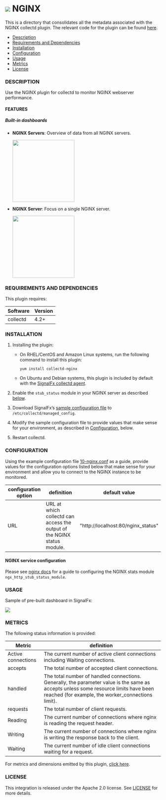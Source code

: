 # ![](https://github.com/signalfx/integrations/blob/master/collectd-nginx/img/integrations_nginx.png) NGINX

This is a directory that consolidates all the metadata associated with the NGINX collectd plugin. The relevant code for the plugin can be found [here](https://github.com/signalfx/collectd/blob/master/src/nginx.c).

- [Description](#description)
- [Requirements and Dependencies](#requirements-and-dependencies)
- [Installation](#installation)
- [Configuration](#configuration)
- [Usage](#usage)
- [Metrics](#metrics)
- [License](#license)

### DESCRIPTION

Use the NGINX plugin for collectd to monitor NGINX webserver performance.

#### FEATURES

##### Built-in dashboards

- **NGINX Servers**: Overview of data from all NGINX servers.

  [<img src='./img/dashboard_nginx_servers.png' width=200px>](./img/dashboard_nginx_servers.png)

- **NGINX Server**: Focus on a single NGINX server.

  [<img src='./img/dashboard_nginx_server.png' width=200px>](./img/dashboard_nginx_server.png)  

### REQUIREMENTS AND DEPENDENCIES

This plugin requires:

| Software          | Version        |
|-------------------|----------------|
| collectd |  4.2+  |

### INSTALLATION

1. Installing the plugin:
    * On RHEL/CentOS and Amazon Linux systems, run the following command to install this plugin:
        ```
        yum install collectd-nginx
        ```

    * On Ubuntu and Debian systems, this plugin is included by default with the [SignalFx collectd agent](https://github.com/signalfx/integrations/tree/master/collectd)[](sfx_link:sfxcollectd).

2. Enable the `stub_status` module in your NGINX server as described [below](#configuration).

3. Download SignalFx’s [sample configuration file](https://github.com/signalfx/integrations/blob/master/collectd-nginx/10-nginx.conf) to `/etc/collectd/managed_config`.

4. Modify the sample configuration file to provide values that make sense for your environment, as described in [Configuration](#configuration), below.

5. Restart collectd.

### CONFIGURATION

Using the example configuration file [10-nginx.conf](https://github.com/signalfx/integrations/blob/master/collectd-nginx/10-nginx.conf) as a guide, provide values for the configuration options listed below that make sense for your environment and allow you to connect to the NGINX instance to be monitored.

| configuration option | definition | default value |
| ---------------------|------------|---------------|
| URL | URL at which collectd can access the output of the NGINX status module.  | "http://localhost:80/nginx_status" |

#### NGINX service configuration

Please see [nginx docs](http://nginx.org/en/docs/http/ngx_http_stub_status_module.html) for a guide to configuring the NGINX stats module `ngx_http_stub_status_module`.

### USAGE

Sample of pre-built dashboard in SignalFx:

![](././img/dashboard_nginx.png)

### METRICS

The following status information is provided:

| Metric | definition |
| -------|-------------|
|Active connections| The current number of active client connections including Waiting connections.|
|accepts|The total number of accepted client connections.|
|handled|The total number of handled connections. Generally, the parameter value is the same as accepts unless some resource limits have been reached (for example, the worker\_connections limit).|
|requests|The total number of client requests.|
|Reading|The current number of connections where nginx is reading the request header.|
|Writing|The current number of connections where nginx is writing the response back to the client.|
|Waiting|The current number of idle client connections waiting for a request.|


For metrics and dimensions emitted by this plugin, [click here](./docs).

### LICENSE

This integration is released under the Apache 2.0 license. See [LICENSE](./LICENSE) for more details.
